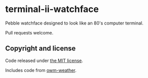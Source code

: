 # terminal-ii-watchface

Pebble watchface designed to look like an 80's computer terminal.

Pull requests welcome.

## Copyright and license

Code released under [the MIT license](LICENSE).

Includes code from [owm-weather](https://github.com/pebble-hacks/owm-weather).
